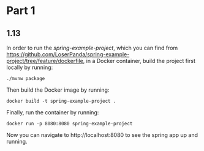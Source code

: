 # Part 1

## 1.13

In order to run the *spring-example-project*, which you can find from https://github.com/LoserPanda/spring-example-project/tree/feature/dockerfile, in a Docker container, build the project first locally by running:

```
./mvnw package
```

Then build the Docker image by running:

```
docker build -t spring-example-project .
```

Finally, run the container by running:

```
docker run -p 8080:8080 spring-example-project
```

Now you can navigate to http://localhost:8080 to see the spring app up and running.
